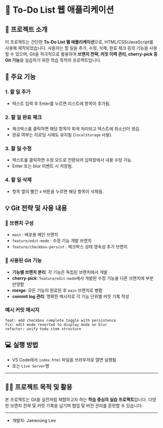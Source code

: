 # 📝 To-Do List 웹 애플리케이션

## 📌 프로젝트 소개

이 프로젝트는 간단한 **To-Do List 웹 애플리케이션**으로, HTML/CSS/JavaScript를 사용해 제작되었습니다. 사용자는 할 일을 추가, 수정, 삭제, 완료 체크 등의 기능을 사용할 수 있으며, Git을 적극적으로 활용하여 **브랜치 전략, 커밋 이력 관리, cherry-pick 등 Git 기능**을 실습하기 위한 학습 목적의 프로젝트입니다.

## 🔧 주요 기능

### 1. 할 일 추가

* 텍스트 입력 후 Enter를 누르면 리스트에 항목이 추가됨.

### 2. 할 일 완료 체크

* 체크박스를 클릭하면 해당 항목이 회색 처리되고 텍스트에 취소선이 생김.
* 완료 여부는 리로딩 시에도 유지됨 (`localStorage` 사용).

### 3. 할 일 수정

* 텍스트를 클릭하면 수정 모드로 전환되어 입력창에서 내용 수정 가능.
* Enter 또는 blur 이벤트 시 저장됨.

### 4. 할 일 삭제

* 항목 옆의 빨간 x 버튼을 누르면 해당 항목이 삭제됨.

## 💡 Git 전략 및 사용 내용

### 📂 브랜치 구성

* `main` : 배포용 메인 브랜치
* `feature/edit-mode` : 수정 기능 개발 브랜치
* `feature/checkbox-persist` : 체크박스 상태 영속성 추가 브랜치

### 🔀 사용된 Git 기능

* **기능별 브랜치 분리**: 각 기능은 독립된 브랜치에서 개발
* **cherry-pick**: `feature/edit-mode`에서 개발된 수정 기능을 다른 브랜치에 부분 반영함
* **merge**: 모든 기능이 완료된 후 `main` 브랜치로 병합
* **commit log 관리**: 명확한 메시지로 각 기능 단위별 커밋 기록 작성

### 예시 커밋 메시지

```
feat: add checkbox complete toggle with persistence
fix: edit mode reverted to display mode on blur
refactor: unify todo item structure
```

## 💻 실행 방법


* VS Code에서 `index.html` 파일을 브라우저로 열면 실행됨
* 또는 `Live Server`행

---

## 🙋‍♂️ 프로젝트 목적 및 활용

본 프로젝트는 Git을 실전처럼 체험하고자 하는 **학습 중심의 실습 프로젝트**입니다. 다양한 브랜치 전략 및 커밋 기록을 남기며 협업 및 버전 관리를 훈련할 수 있습니다.

---


* 개발자: Jaewoong Lee
